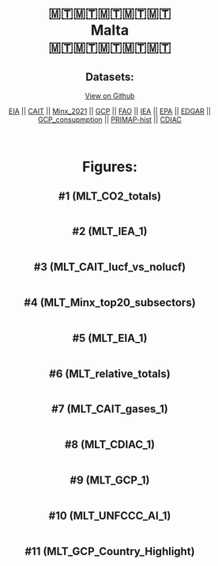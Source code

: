 
<center>
<h1 align="center">
🇲🇹🇲🇹🇲🇹🇲🇹🇲🇹
<br>
Malta
<br>
🇲🇹🇲🇹🇲🇹🇲🇹🇲🇹
</h1>
<h2>Datasets:</h2>
<p><a href="https://github.com/dquintani/GreenhouseData/tree/master/country_data/MLT_Malta/data">View on Github</a>
<br></p><p><a href="data/MLT_EIA.csv">EIA</a> || <a href="data/MLT_CAIT.csv">CAIT</a> || <a href="data/MLT_Minx_2021.csv">Minx_2021</a> || <a href="data/MLT_GCP.csv">GCP</a> || <a href="data/MLT_FAO.csv">FAO</a> || <a href="data/MLT_IEA.csv">IEA</a> || <a href="data/MLT_EPA.csv">EPA</a> || <a href="data/MLT_EDGAR.csv">EDGAR</a> || <a href="data/MLT_GCP_consupmption.csv">GCP_consupmption</a> || <a href="data/MLT_PRIMAP-hist.csv">PRIMAP-hist</a> || <a href="data/MLT_CDIAC.csv">CDIAC</a></p><p><br></p>
<h1>Figures:</h1><h2>#1 (MLT_CO2_totals)</h2>
<p><img alt="" src="figures/MLT_CO2_totals.png" /></p><h2>#2 (MLT_IEA_1)</h2>
<p><img alt="" src="figures/MLT_IEA_1.png" /></p><h2>#3 (MLT_CAIT_lucf_vs_nolucf)</h2>
<p><img alt="" src="figures/MLT_CAIT_lucf_vs_nolucf.png" /></p><h2>#4 (MLT_Minx_top20_subsectors)</h2>
<p><img alt="" src="figures/MLT_Minx_top20_subsectors.png" /></p><h2>#5 (MLT_EIA_1)</h2>
<p><img alt="" src="figures/MLT_EIA_1.png" /></p><h2>#6 (MLT_relative_totals)</h2>
<p><img alt="" src="figures/MLT_relative_totals.png" /></p><h2>#7 (MLT_CAIT_gases_1)</h2>
<p><img alt="" src="figures/MLT_CAIT_gases_1.png" /></p><h2>#8 (MLT_CDIAC_1)</h2>
<p><img alt="" src="figures/MLT_CDIAC_1.png" /></p><h2>#9 (MLT_GCP_1)</h2>
<p><img alt="" src="figures/MLT_GCP_1.png" /></p><h2>#10 (MLT_UNFCCC_AI_1)</h2>
<p><img alt="" src="figures/MLT_UNFCCC_AI_1.png" /></p><h2>#11 (MLT_GCP_Country_Highlight)</h2>
<p><img alt="" src="figures/MLT_GCP_Country_Highlight.png" /></p>